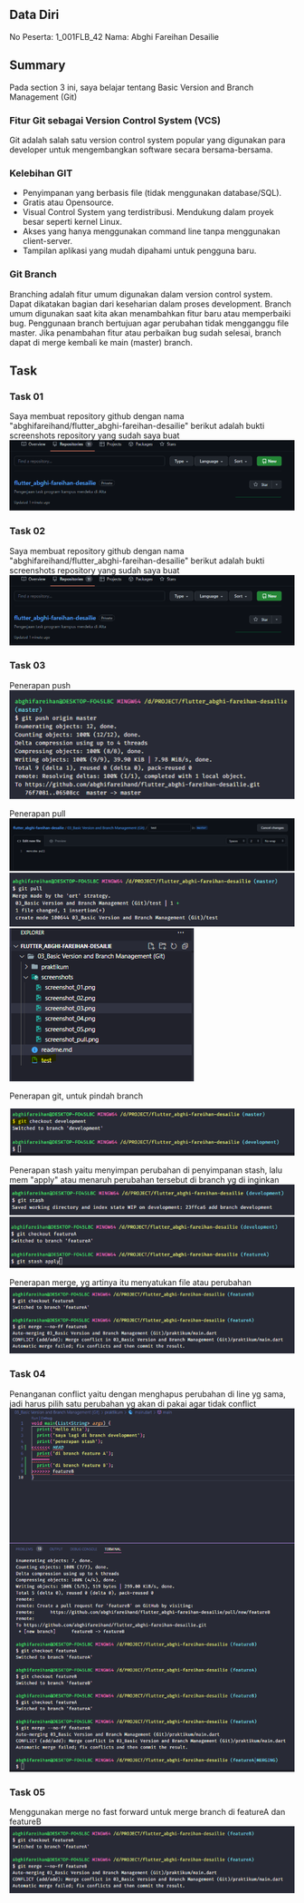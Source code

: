 ## Data Diri
No Peserta: 1_001FLB_42
Nama: Abghi Fareihan Desailie



## Summary
Pada section 3 ini, saya belajar tentang Basic Version and Branch Management (Git)

### Fitur Git sebagai Version Control System (VCS)
Git adalah salah satu version control system popular yang digunakan para developer untuk mengembangkan software secara bersama-bersama.

### Kelebihan GIT
- Penyimpanan yang berbasis file (tidak menggunakan database/SQL).
- Gratis atau Opensource.
- Visual Control System yang terdistribusi.
Mendukung dalam proyek besar seperti kernel Linux.
- Akses yang hanya menggunakan command line tanpa menggunakan client-server.
- Tampilan aplikasi yang mudah dipahami untuk pengguna baru.

### Git Branch
Branching adalah fitur umum digunakan dalam version control system. Dapat dikatakan bagian dari keseharian dalam proses development.
Branch umum digunakan saat kita akan menambahkan fitur baru atau memperbaiki bug. Penggunaan branch bertujuan agar perubahan tidak mengganggu file master.
Jika penambahan fitur atau perbaikan bug sudah selesai, branch dapat di merge kembali ke main (master) branch.



## Task

### Task 01
Saya membuat repository github dengan nama "abghifareihand/flutter_abghi-fareihan-desailie" berikut adalah bukti screenshots repository yang sudah saya buat 
![Test](screenshots/screenshot_01.png)



### Task 02
Saya membuat repository github dengan nama "abghifareihand/flutter_abghi-fareihan-desailie" berikut adalah bukti screenshots repository yang sudah saya buat 
![Test](screenshots/screenshot_01.png)


### Task 03

Penerapan push
![Test](screenshots/screenshot_03.png)




Penerapan pull
![Test](screenshots/screenshot_04.png)
![Test](screenshots/screenshot_pull.png)
![Test](screenshots/screenshot_pull_2.png)




Penerapan git, untuk pindah branch

![Test](screenshots/screenshot_05.png)




Penerapan stash yaitu menyimpan perubahan di penyimpanan stash, lalu mem "apply" atau menaruh perubahan tersebut di branch yg di inginkan
![Test](screenshots/stash2.png)
![Test](screenshots/stash3.png)




Penerapan merge, yg artinya itu menyatukan file atau perubahan
![Test](screenshots/merge_no_ff.png)






### Task 04
Penanganan conflict yaitu dengan menghapus perubahan di line yg sama, jadi harus pilih satu perubahan yg akan di pakai agar tidak conflict
![Test](screenshots/conflict.png)





### Task 05
Menggunakan merge no fast forward untuk merge branch di featureA dan featureB
![Test](screenshots/merge_no_ff.png)